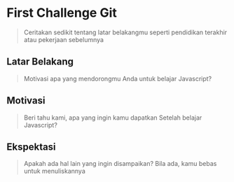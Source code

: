 # First Challenge Git

> Ceritakan sedikit tentang latar belakangmu seperti pendidikan terakhir atau pekerjaan sebelumnya

## Latar Belakang

> Motivasi apa yang mendorongmu Anda untuk belajar Javascript?

## Motivasi

> Beri tahu kami, apa yang ingin kamu dapatkan Setelah belajar Javascript?

## Ekspektasi

> Apakah ada hal lain yang ingin disampaikan? Bila ada, kamu bebas untuk menuliskannya

